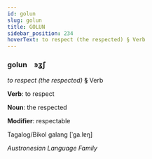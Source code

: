 ```yaml
---
id: golun
slug: golun
title: GOLUN
sidebar_position: 234
hoverText: to respect (the respected) § Verb
---
```


### golun&emsp;<span kind="abugida">ꜿʓ̃ʃ</span>

*to respect (the respected)* **§** Verb

**Verb**: to respect

**Noun**: the respected

**Modifier**: respectable

Tagalog/Bikol galang [ˈɡa.lɐŋ]

*Austronesian Language Family*